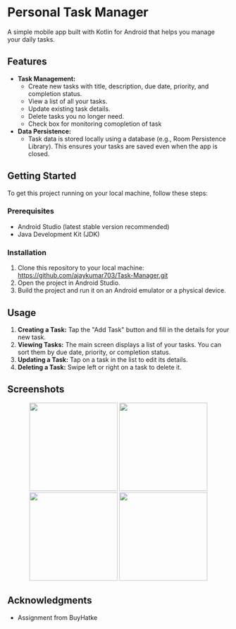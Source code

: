 # Personal Task Manager

A simple mobile app built with Kotlin for Android that helps you manage your daily tasks. 

## Features

* **Task Management:**
    * Create new tasks with title, description, due date, priority, and completion status.
    * View a list of all your tasks.
    * Update existing task details.
    * Delete tasks you no longer need.
    * Check box for monitoring comopletion of task
* **Data Persistence:**
    * Task data is stored locally using a database (e.g., Room Persistence Library). This ensures your tasks are saved even when the app is closed.

## Getting Started

To get this project running on your local machine, follow these steps:

### Prerequisites

* Android Studio (latest stable version recommended)
* Java Development Kit (JDK)

### Installation

1. Clone this repository to your local machine: https://github.com/ajaykumar703/Task-Manager.git
2. Open the project in Android Studio.
3. Build the project and run it on an Android emulator or a physical device.

## Usage

1. **Creating a Task:** Tap the "Add Task" button and fill in the details for your new task.
2. **Viewing Tasks:** The main screen displays a list of your tasks. You can sort them by due date, priority, or completion status.
3. **Updating a Task:** Tap on a task in the list to edit its details.
4. **Deleting a Task:** Swipe left or right on a task to delete it.

## Screenshots
<p align="center">
  <img src="https://github.com/user-attachments/assets/d146773b-11d1-495a-9733-3660f1988930" width="200" />
  <img src="https://github.com/user-attachments/assets/78d02051-a36e-4006-92fb-f05d1767aa0d" width="200" />
  <img src="https://github.com/user-attachments/assets/368d8521-e958-4266-b963-58bbffb5cad5" width="200" />
  <img src="https://github.com/user-attachments/assets/75102e4e-e495-438d-a2ed-e386d031ec22" width="200" />
</p>





## Acknowledgments

* Assignment from BuyHatke
